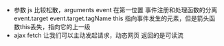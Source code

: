 - 参数 js 比较松散，arguments
    event 在第一位置 事件注册和处理函数的分离
    event.target event.target.tagName
    this 指向事件发生的元素，但是箭头函数this丢失，指向它的上一级
- ajax fetch 让我们可以主动发起请求，动态网页
    返回的是可读流